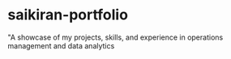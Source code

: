# saikiran-portfolio
"A showcase of my projects, skills, and experience in operations management and data analytics
